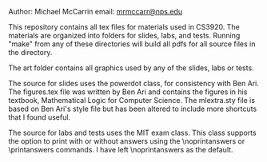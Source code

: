 Author: Michael McCarrin
email:  mrmccarr@nps.edu


This repository contains all tex files for materials
used in CS3920. The materials are organized into
folders for slides, labs, and tests. Running
"make" from any of these directories will build
all pdfs for all source files in the directory.

The art folder contains all graphics used by any
of the slides, labs or tests.

The source for slides uses the powerdot class,
for consistency with Ben Ari.  The figures.tex 
file was written by Ben Ari and contains
the figures in his textbook, Mathematical
Logic for Computer Science. The mlextra.sty
file is based on Ben Ari's style file but
has been altered to include more shortcuts
that I found useful.

The source for labs and tests uses the MIT
exam class. This class supports the option
to print with or without answers using the
\noprintanswers or \printanswers commands.
I have left \noprintanswers as the default.

